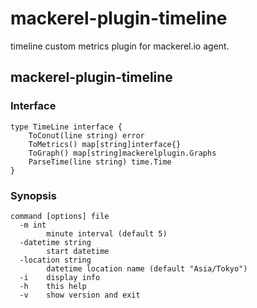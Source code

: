 mackerel-plugin-timeline
=====================

timeline custom metrics plugin for mackerel.io agent.

## mackerel-plugin-timeline

### Interface

```
type TimeLine interface {
	ToConut(line string) error
	ToMetrics() map[string]interface{}
	ToGraph() map[string]mackerelplugin.Graphs
	ParseTime(line string) time.Time
}
```

### Synopsis

```
command [options] file
  -m int
        minute interval (default 5)
  -datetime string
        start datetime
  -location string
        datetime location name (default "Asia/Tokyo")
  -i    display info
  -h    this help
  -v    show version and exit
```